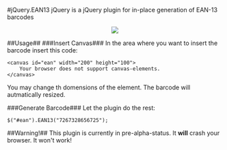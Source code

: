 #jQuery.EAN13
jQuery is a jQuery plugin for in-place generation of EAN-13 barcodes

<center><img src="http://upload.wikimedia.org/wikipedia/commons/thumb/8/84/EAN13.svg/250px-EAN13.svg.png"/></center>

##Usage##
###Insert Canvas###
In the area where you want to insert the barcode insert this code:

```
<canvas id="ean" width="200" height="100">
	Your browser does not support canvas-elements.
</canvas>
```

You may change th domensions of the element. The barcode will autmatically resized.

###Generate Barcode###
Let the plugin do the rest:

```
$("#ean").EAN13("7267328656725");
```

##Warning!##
This plugin is currently in pre-alpha-status. It **will** crash your browser. It won't work!
